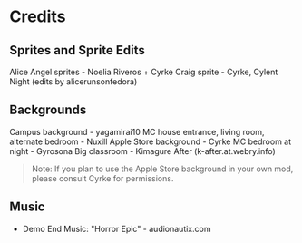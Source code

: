 # Credits

## Sprites and Sprite Edits

Alice Angel sprites - Noelia Riveros + Cyrke
Craig sprite - Cyrke, Cylent Night (edits by alicerunsonfedora)

## Backgrounds

Campus background - yagamirai10
MC house entrance, living room, alternate bedroom - Nuxill
Apple Store background - Cyrke
MC bedroom at night - Gyrosona
Big classroom - Kimagure After (k-after.at.webry.info)

> Note: If you plan to use the Apple Store background in your own mod, please consult Cyrke for permissions.

## Music

- Demo End Music: "Horror Epic" - audionautix.com